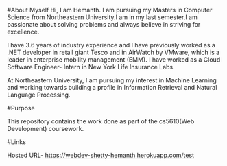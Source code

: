 #About Myself
Hi, I am Hemanth. I am pursuing my Masters in Computer Science from Northeastern University.I am in my last semester.I am passionate about solving problems and always believe in striving for excellence.

I have 3.6 years of industry experience and I have previously worked as a .NET developer in retail giant Tesco and in AirWatch by VMware, which is a leader in enterprise mobility management (EMM). I have worked as a Cloud Software Engineer- Intern in New York Life Insurance Labs.

At Northeastern University, I am pursuing my interest in Machine Learning and working towards building a profile in Information Retrieval and Natural Language Processing.

#Purpose

This repository contains the work done as part of the cs5610(Web Development) coursework.

#Links

Hosted URL- https://webdev-shetty-hemanth.herokuapp.com/test


